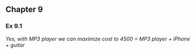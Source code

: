## Chapter 9
### Ex 9.1
*Yes, with MP3 player we can maximize cost to 4500 = MP3 player + iPhone  + guitar*
